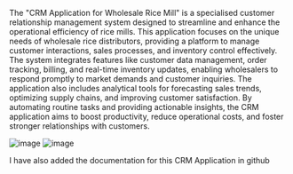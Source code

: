 The "CRM Application for Wholesale Rice Mill" is a specialised customer relationship management system designed to streamline and 
enhance the operational efficiency of rice mills. This application focuses on the unique needs of wholesale rice distributors, providing 
a platform to manage customer interactions, sales processes, and inventory control effectively. The system integrates features like customer data management, 
order tracking, billing, and real-time inventory updates, enabling wholesalers to respond promptly to market demands and customer inquiries. 
The application also includes analytical tools for forecasting sales trends, optimizing supply chains, and improving customer satisfaction. By automating 
routine tasks and providing actionable insights, the CRM application aims to boost productivity, reduce operational costs, and foster stronger relationships with customers.

![image](https://github.com/user-attachments/assets/c77cd43e-8f2f-46bd-987e-665f10cb36fb)
![image](https://github.com/user-attachments/assets/7f020394-385f-4e78-b099-3e473d33c5eb)


I have also added the documentation for this CRM Application in github
